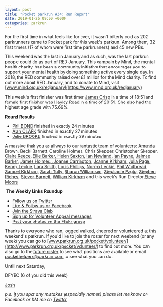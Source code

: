 ```yaml
---
layout: post
title: "Pocket parkrun #34: Run Report"
date: 2019-01-26 09:00 +0000
categories: parkrun
---
```


For the first time in what feels like for ever, it wasn't bitterly cold as 202 parkrunners came to Pocket park for this week's parkrun. Among them, 32 first timers (17 of whom were first time parkrunners) and 45 new PBs.

This weekend was the last in January and as such, was the last parkrun people could do as part of RED January. This campain by Mind, the mental health charity, has been a community initiative that encourages you to support your mental health by doing something active every single day. In 2018, the RED community raised over £1 million for the Mind charity. To find out more about RED January, and to donate to Mind, visit [www.mind.org.uk/redjanuary](https://www.mind.org.uk/redjanuary)

This week's first finisher was first timer [James Crisp](http://www.parkrun.org.uk/pocket/results/latestresults/athletehistory?athleteNumber=1827349) in a time of 18:51 and female first finisher was [Hayley Read](http://www.parkrun.org.uk/pocket/results/latestresults/athletehistory?athleteNumber=4680863) in a time of 20:59. She also had the highest age grade with 75.69%.

**Round Results**

*   [Phil BOND](http://www.parkrun.org.uk/pocket/results/latestresults/athletehistory?athleteNumber=4682461) finished in exactly 24 minutes
*   [Alan CLARK](http://www.parkrun.org.uk/pocket/results/latestresults/athletehistory?athleteNumber=2710060) finished in exactly 27 minutes
*   [Julie BROOKE](http://www.parkrun.org.uk/pocket/results/latestresults/athletehistory?athleteNumber=4731187) finsihed in exactly 29 minutes

A massive thak you as allways to our fantastic team of volunteers: [Amanda Brown,](http://www.parkrun.org.uk/results/athleteresultshistory/?athleteNumber=368598) [Becki Barnett,](http://www.parkrun.org.uk/results/athleteresultshistory/?athleteNumber=4161773) [Caroline Holmes,](http://www.parkrun.org.uk/results/athleteresultshistory/?athleteNumber=415657) [Chris Skepper,](http://www.parkrun.org.uk/results/athleteresultshistory/?athleteNumber=1353995) [Christopher Skepper,](http://www.parkrun.org.uk/results/athleteresultshistory/?athleteNumber=3655506) [Claire Reece,](http://www.parkrun.org.uk/results/athleteresultshistory/?athleteNumber=4701687) [Ellie Barker, Helen Saxton,](http://www.parkrun.org.uk/results/athleteresultshistory/?athleteNumber=831489) [Ian Newland,](http://www.parkrun.org.uk/results/athleteresultshistory/?athleteNumber=1351941) [Ian Payne,](http://www.parkrun.org.uk/results/athleteresultshistory/?athleteNumber=4899316) [Jaimee Barker,](http://www.parkrun.org.uk/results/athleteresultshistory/?athleteNumber=1387096) [James Holmes, .](http://www.parkrun.org.uk/results/athleteresultshistory/?athleteNumber=467964)[Joanne Carrington,](http://www.parkrun.org.uk/results/athleteresultshistory/?athleteNumber=181580) [Joanne Kirkham,](http://www.parkrun.org.uk/results/athleteresultshistory/?athleteNumber=4936439) [Julia Page,](http://www.parkrun.org.uk/results/athleteresultshistory/?athleteNumber=508834) [Kenny Leckie,](http://www.parkrun.org.uk/results/athleteresultshistory/?athleteNumber=4073128) [Lara Smith,](http://www.parkrun.org.uk/results/athleteresultshistory/?athleteNumber=5160835) [Louis Phillips,](http://www.parkrun.org.uk/results/athleteresultshistory/?athleteNumber=1887851) [Norma Leckie,](http://www.parkrun.org.uk/results/athleteresultshistory/?athleteNumber=85968) [Phil Whitbread,](http://www.parkrun.org.uk/results/athleteresultshistory/?athleteNumber=944146) [Samuel Kirkham,](http://www.parkrun.org.uk/results/athleteresultshistory/?athleteNumber=4957874) [Sarah Tully,](http://www.parkrun.org.uk/results/athleteresultshistory/?athleteNumber=4909207) [Sharon Williamson,](http://www.parkrun.org.uk/results/athleteresultshistory/?athleteNumber=1738286) [Stephanie Pagio,](http://www.parkrun.org.uk/results/athleteresultshistory/?athleteNumber=4751203) [Stephen Riches,](http://www.parkrun.org.uk/results/athleteresultshistory/?athletehistory?athleteNumber=2801367) [Steven Barnett,](http://www.parkrun.org.uk/results/athleteresultshistory/?athleteNumber=4179392) [William Kirkham](http://www.parkrun.org.uk/results/athleteresultshistory/?athleteNumber=4936459) and this week's Run Director,[Steve Moore](http://www.parkrun.org.uk/results/athleteresultshistory/?athleteNumber=1771782)

 **The Weekly Links Roundup**

*   [Follow us on Twitter](https://twitter.com/pocketparkrun)
*   [Like & Follow us on Facebook](https://www.facebook.com/pocketparkrun/)
*   [Join the Strava Club](https://www.strava.com/clubs/pocketparkrun)
*   [Sign up for Volunteer Appeal messages](https://www.parkrun.com/runner/opt-ins/?Country=UK)
*   [Post your photos on the Flickr group](https://www.flickr.com/groups/pocket-parkrun/)

Thanks to everyone who ran, jogged walked, cheered or volunteered at this weekend's parkrun. If you'd like to join the roster for next weekend (or any week) you can go to [www.parkrun.org.uk/pocket/volunteer/](http://www.parkrun.org.uk/pocket/volunteer/) to find out more. You can also go to the [future roster](http://www.parkrun.org.uk/pocket/futureroster/) to see what positions are available or email [pockethelpers@parkrun.com](mailto:pockethelpers@parkrun.com) to see what you can do.

Untill next Saturday,

DFYBC (6 of you did this week)

[Josh](http://www.parkrun.org.uk/results/athleteresultshistory/?athleteNumber=4196740)

_p.s. if you spot any mistakes (especially names) please let me know on Facebook or DM me on [Twitter](https://twitter.com/_Josh_justJosh)_
